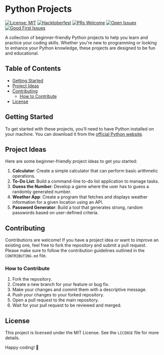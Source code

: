 # Python Projects 
[![License: MIT](https://img.shields.io/badge/License-MIT-yellow.svg)](https://opensource.org/licenses/MIT)
[![Hacktoberfest](https://img.shields.io/badge/Hacktoberfest-2025-blue.svg)](https://hacktoberfest.com/)
[![PRs Welcome](https://img.shields.io/badge/PRs-welcome-brightgreen.svg?style=flat-square)](http://makeapullrequest.com)
[![Open Issues](https://img.shields.io/github/issues/ayaantuts/python-projects)](https://github.com/ayaantuts/python-projects/issues)
[![Good First Issues](https://img.shields.io/github/issues/ayaantuts/python-projects/good%20first%20issue?label=Good%20First%20Issues)](https://github.com/ayaantuts/python-projects/issues?q=is%3Aissue+is%3Aopen+label%3A%22good+first+issue%22)

A collection of beginner-friendly Python projects to help you learn and practice your coding skills. Whether you're new to programming or looking to enhance your Python knowledge, these projects are designed to be fun and educational.

## Table of Contents
- [Getting Started](#getting-started)
- [Project Ideas](#project-ideas)
- [Contributing](#contributing)
	- [How to Contribute](#how-to-contribute)
- [License](#license)

## Getting Started
To get started with these projects, you'll need to have Python installed on your machine. You can download it from the [official Python website](https://www.python.org/downloads/).

## Project Ideas
Here are some beginner-friendly project ideas to get you started:
1. **Calculator**: Create a simple calculator that can perform basic arithmetic operations.
2. **To-Do List**: Build a command-line to-do list application to manage tasks.
3. **Guess the Number**: Develop a game where the user has to guess a randomly generated number.
4. **Weather App**: Create a program that fetches and displays weather information for a given location using an API.
5. **Password Generator**: Build a tool that generates strong, random passwords based on user-defined criteria.

## Contributing
Contributions are welcome! If you have a project idea or want to improve an existing one, feel free to fork the repository and submit a pull request. Please make sure to follow the contribution guidelines outlined in the `CONTRIBUTING.md` file.

### How to Contribute
1. Fork the repository.
2. Create a new branch for your feature or bug fix.
3. Make your changes and commit them with a descriptive message.
4. Push your changes to your forked repository.
5. Open a pull request to the main repository.
6. Wait for your pull request to be reviewed and merged.

## License
This project is licensed under the MIT License. See the `LICENSE` file for more details.

Happy coding! 🚀